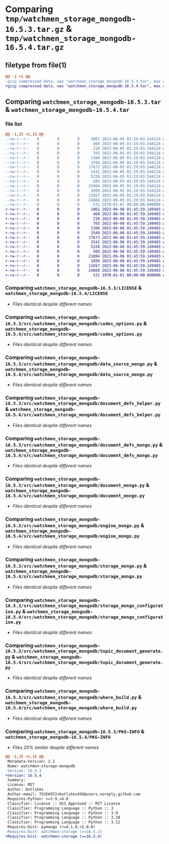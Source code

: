 # Comparing `tmp/watchmen_storage_mongodb-16.5.3.tar.gz` & `tmp/watchmen_storage_mongodb-16.5.4.tar.gz`

## filetype from file(1)

```diff
@@ -1 +1 @@
-gzip compressed data, was "watchmen_storage_mongodb-16.5.3.tar", max compression
+gzip compressed data, was "watchmen_storage_mongodb-16.5.4.tar", max compression
```

## Comparing `watchmen_storage_mongodb-16.5.3.tar` & `watchmen_storage_mongodb-16.5.4.tar`

### file list

```diff
@@ -1,15 +1,15 @@
--rw-r--r--   0        0        0     1061 2023-06-05 01:29:03.544124 watchmen_storage_mongodb-16.5.3/LICENSE
--rw-r--r--   0        0        0      460 2023-06-05 01:29:03.544124 watchmen_storage_mongodb-16.5.3/pyproject.toml
--rw-r--r--   0        0        0      210 2023-06-05 01:29:03.544124 watchmen_storage_mongodb-16.5.3/src/watchmen_storage_mongodb/__init__.py
--rw-r--r--   0        0        0      703 2023-06-05 01:29:03.544124 watchmen_storage_mongodb-16.5.3/src/watchmen_storage_mongodb/codes_options.py
--rw-r--r--   0        0        0     1308 2023-06-05 01:29:03.544124 watchmen_storage_mongodb-16.5.3/src/watchmen_storage_mongodb/data_source_mongo.py
--rw-r--r--   0        0        0     2540 2023-06-05 01:29:03.544124 watchmen_storage_mongodb-16.5.3/src/watchmen_storage_mongodb/document_defs_helper.py
--rw-r--r--   0        0        0    17673 2023-06-05 01:29:03.544124 watchmen_storage_mongodb-16.5.3/src/watchmen_storage_mongodb/document_defs_mongo.py
--rw-r--r--   0        0        0     2541 2023-06-05 01:29:03.544124 watchmen_storage_mongodb-16.5.3/src/watchmen_storage_mongodb/document_mongo.py
--rw-r--r--   0        0        0     5220 2023-06-05 01:29:03.544124 watchmen_storage_mongodb-16.5.3/src/watchmen_storage_mongodb/engine_mongo.py
--rw-r--r--   0        0        0      509 2023-06-05 01:29:03.544124 watchmen_storage_mongodb-16.5.3/src/watchmen_storage_mongodb/sort_build.py
--rw-r--r--   0        0        0    21084 2023-06-05 01:29:03.544124 watchmen_storage_mongodb-16.5.3/src/watchmen_storage_mongodb/storage_mongo.py
--rw-r--r--   0        0        0     1899 2023-06-05 01:29:03.544124 watchmen_storage_mongodb-16.5.3/src/watchmen_storage_mongodb/storage_mongo_configuration.py
--rw-r--r--   0        0        0    11657 2023-06-05 01:29:03.544124 watchmen_storage_mongodb-16.5.3/src/watchmen_storage_mongodb/topic_document_generate.py
--rw-r--r--   0        0        0    24666 2023-06-05 01:29:03.544124 watchmen_storage_mongodb-16.5.3/src/watchmen_storage_mongodb/where_build.py
--rw-r--r--   0        0        0      531 1970-01-01 00:00:00.000000 watchmen_storage_mongodb-16.5.3/PKG-INFO
+-rw-r--r--   0        0        0     1061 2023-06-06 01:45:59.149403 watchmen_storage_mongodb-16.5.4/LICENSE
+-rw-r--r--   0        0        0      460 2023-06-06 01:45:59.149403 watchmen_storage_mongodb-16.5.4/pyproject.toml
+-rw-r--r--   0        0        0      210 2023-06-06 01:45:59.149403 watchmen_storage_mongodb-16.5.4/src/watchmen_storage_mongodb/__init__.py
+-rw-r--r--   0        0        0      703 2023-06-06 01:45:59.149403 watchmen_storage_mongodb-16.5.4/src/watchmen_storage_mongodb/codes_options.py
+-rw-r--r--   0        0        0     1308 2023-06-06 01:45:59.149403 watchmen_storage_mongodb-16.5.4/src/watchmen_storage_mongodb/data_source_mongo.py
+-rw-r--r--   0        0        0     2540 2023-06-06 01:45:59.149403 watchmen_storage_mongodb-16.5.4/src/watchmen_storage_mongodb/document_defs_helper.py
+-rw-r--r--   0        0        0    17673 2023-06-06 01:45:59.149403 watchmen_storage_mongodb-16.5.4/src/watchmen_storage_mongodb/document_defs_mongo.py
+-rw-r--r--   0        0        0     2541 2023-06-06 01:45:59.149403 watchmen_storage_mongodb-16.5.4/src/watchmen_storage_mongodb/document_mongo.py
+-rw-r--r--   0        0        0     5220 2023-06-06 01:45:59.149403 watchmen_storage_mongodb-16.5.4/src/watchmen_storage_mongodb/engine_mongo.py
+-rw-r--r--   0        0        0      509 2023-06-06 01:45:59.149403 watchmen_storage_mongodb-16.5.4/src/watchmen_storage_mongodb/sort_build.py
+-rw-r--r--   0        0        0    21084 2023-06-06 01:45:59.149403 watchmen_storage_mongodb-16.5.4/src/watchmen_storage_mongodb/storage_mongo.py
+-rw-r--r--   0        0        0     1899 2023-06-06 01:45:59.149403 watchmen_storage_mongodb-16.5.4/src/watchmen_storage_mongodb/storage_mongo_configuration.py
+-rw-r--r--   0        0        0    11657 2023-06-06 01:45:59.149403 watchmen_storage_mongodb-16.5.4/src/watchmen_storage_mongodb/topic_document_generate.py
+-rw-r--r--   0        0        0    24666 2023-06-06 01:45:59.149403 watchmen_storage_mongodb-16.5.4/src/watchmen_storage_mongodb/where_build.py
+-rw-r--r--   0        0        0      531 1970-01-01 00:00:00.000000 watchmen_storage_mongodb-16.5.4/PKG-INFO
```

### Comparing `watchmen_storage_mongodb-16.5.3/LICENSE` & `watchmen_storage_mongodb-16.5.4/LICENSE`

 * *Files identical despite different names*

### Comparing `watchmen_storage_mongodb-16.5.3/src/watchmen_storage_mongodb/codes_options.py` & `watchmen_storage_mongodb-16.5.4/src/watchmen_storage_mongodb/codes_options.py`

 * *Files identical despite different names*

### Comparing `watchmen_storage_mongodb-16.5.3/src/watchmen_storage_mongodb/data_source_mongo.py` & `watchmen_storage_mongodb-16.5.4/src/watchmen_storage_mongodb/data_source_mongo.py`

 * *Files identical despite different names*

### Comparing `watchmen_storage_mongodb-16.5.3/src/watchmen_storage_mongodb/document_defs_helper.py` & `watchmen_storage_mongodb-16.5.4/src/watchmen_storage_mongodb/document_defs_helper.py`

 * *Files identical despite different names*

### Comparing `watchmen_storage_mongodb-16.5.3/src/watchmen_storage_mongodb/document_defs_mongo.py` & `watchmen_storage_mongodb-16.5.4/src/watchmen_storage_mongodb/document_defs_mongo.py`

 * *Files identical despite different names*

### Comparing `watchmen_storage_mongodb-16.5.3/src/watchmen_storage_mongodb/document_mongo.py` & `watchmen_storage_mongodb-16.5.4/src/watchmen_storage_mongodb/document_mongo.py`

 * *Files identical despite different names*

### Comparing `watchmen_storage_mongodb-16.5.3/src/watchmen_storage_mongodb/engine_mongo.py` & `watchmen_storage_mongodb-16.5.4/src/watchmen_storage_mongodb/engine_mongo.py`

 * *Files identical despite different names*

### Comparing `watchmen_storage_mongodb-16.5.3/src/watchmen_storage_mongodb/storage_mongo.py` & `watchmen_storage_mongodb-16.5.4/src/watchmen_storage_mongodb/storage_mongo.py`

 * *Files identical despite different names*

### Comparing `watchmen_storage_mongodb-16.5.3/src/watchmen_storage_mongodb/storage_mongo_configuration.py` & `watchmen_storage_mongodb-16.5.4/src/watchmen_storage_mongodb/storage_mongo_configuration.py`

 * *Files identical despite different names*

### Comparing `watchmen_storage_mongodb-16.5.3/src/watchmen_storage_mongodb/topic_document_generate.py` & `watchmen_storage_mongodb-16.5.4/src/watchmen_storage_mongodb/topic_document_generate.py`

 * *Files identical despite different names*

### Comparing `watchmen_storage_mongodb-16.5.3/src/watchmen_storage_mongodb/where_build.py` & `watchmen_storage_mongodb-16.5.4/src/watchmen_storage_mongodb/where_build.py`

 * *Files identical despite different names*

### Comparing `watchmen_storage_mongodb-16.5.3/PKG-INFO` & `watchmen_storage_mongodb-16.5.4/PKG-INFO`

 * *Files 20% similar despite different names*

```diff
@@ -1,15 +1,15 @@
 Metadata-Version: 2.1
 Name: watchmen-storage-mongodb
-Version: 16.5.3
+Version: 16.5.4
 Summary: 
 License: MIT
 Author: botlikes
 Author-email: 75356972+botlikes456@users.noreply.github.com
 Requires-Python: >=3.9,<4.0
 Classifier: License :: OSI Approved :: MIT License
 Classifier: Programming Language :: Python :: 3
 Classifier: Programming Language :: Python :: 3.9
 Classifier: Programming Language :: Python :: 3.10
 Classifier: Programming Language :: Python :: 3.11
 Requires-Dist: pymongo (>=4.1.0,<5.0.0)
-Requires-Dist: watchmen-storage (==16.5.3)
+Requires-Dist: watchmen-storage (==16.5.4)
```

